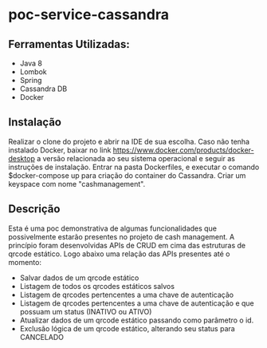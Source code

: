 # poc-service-cassandra

## Ferramentas Utilizadas:

- Java 8
- Lombok
- Spring
- Cassandra DB
- Docker

## Instalação

Realizar o clone do projeto e abrir na IDE de sua escolha.
Caso não tenha instalado Docker, baixar no link https://www.docker.com/products/docker-desktop a versão relacionada ao seu
sistema operacional e seguir as instruções de instalação.
Entrar na pasta Dockerfiles, e executar o comando $docker-compose up para criação do container do Cassandra.
Criar um keyspace com nome "cashmanagement".

## Descrição

Esta é uma poc demonstrativa de algumas funcionalidades que possivelmente estarão presentes no projeto de cash management. A princípio foram desenvolvidas APIs de CRUD em cima das estruturas de qrcode estático. Logo abaixo uma relação das APIs presentes até o momento:

- Salvar dados de um qrcode estático
- Listagem de todos os qrcodes estáticos salvos
- Listagem de qrcodes pertencentes a uma chave de autenticação
- Listagem de qrcodes pertencentes a uma chave de autenticação e que possuam um status (INATIVO ou ATIVO)
- Atualizar dados de um qrcode estático passando como parâmetro o id.
- Exclusão lógica de um qrcode estático, alterando seu status para CANCELADO

